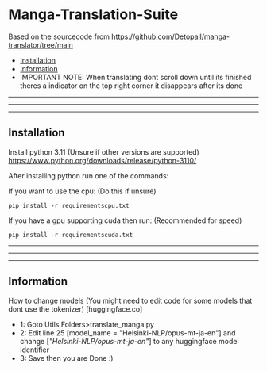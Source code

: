 # Manga-Translation-Suite
Based on the sourcecode from https://github.com/Detopall/manga-translator/tree/main
- [Installation](#installation)
- [Information](#information)
- IMPORTANT NOTE: When translating dont scroll down until its finished theres a indicator on the top right corner it disappears after its done
_________________________________________________________________________________________________________________________________________________________
_________________________________________________________________________________________________________________________________________________________
_________________________________________________________________________________________________________________________________________________________




## Installation

Install python 3.11 (Unsure if other versions are supported)
https://www.python.org/downloads/release/python-3110/

After installing python run one of the commands:

If you want to use the cpu: (Do this if unsure)
```
pip install -r requirementscpu.txt

```
If you have a gpu supporting cuda then run: (Recommended for speed)
```
pip install -r requirementscuda.txt

```

_________________________________________________________________________________________________________________________________________________________
_________________________________________________________________________________________________________________________________________________________
_________________________________________________________________________________________________________________________________________________________

## Information

How to change models (You might need to edit code for some models that dont use the tokenizer)
[huggingface.co]

- 1: Goto Utils Folders>translate_manga.py
- 2: Edit line 25 [model_name = "Helsinki-NLP/opus-mt-ja-en"] and change [*"Helsinki-NLP/opus-mt-ja-en"*] to any huggingface model identifier
- 3: Save then you are Done :)
